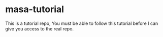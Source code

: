 masa-tutorial
=============

This is a tutorial repo, You must be able to follow this tutorial before I can give you access to the real repo.